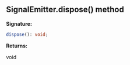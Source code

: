 
## SignalEmitter.dispose() method

**Signature:**

```typescript
dispose(): void;
```
**Returns:**

void

